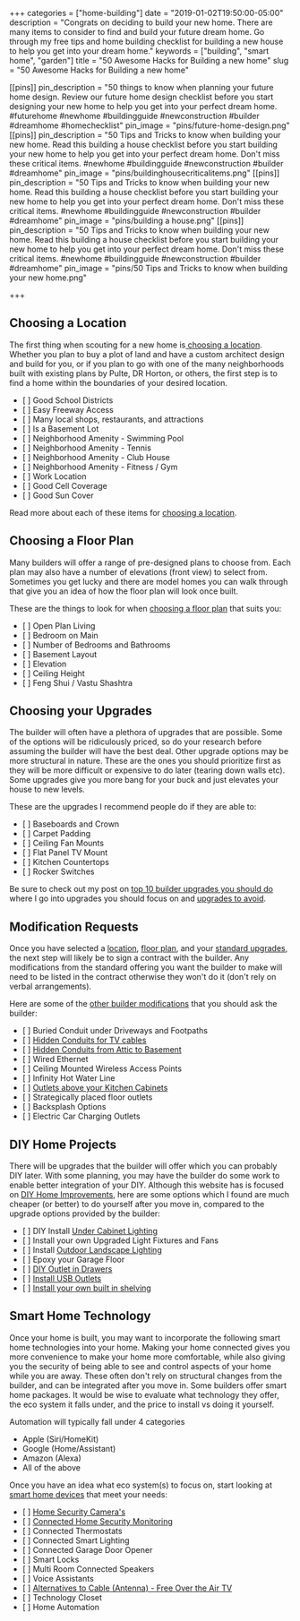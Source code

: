+++
categories = ["home-building"]
date = "2019-01-02T19:50:00-05:00"
description = "Congrats on deciding to build your new home. There are many items to consider to find and build your future dream home.  Go through my free tips and home building checklist for building a new house to help you get into your dream home."
keywords = ["building", "smart home", "garden"]
title = "50 Awesome Hacks for Building a new home"
slug = "50 Awesome Hacks for Building a new home"

[[pins]]
pin_description = "50 things to know when planning your future home design. Review our future home design checklist before you start designing your new home to help you get into your perfect dream home. #futurehome #newhome #buildingguide #newconstruction #builder #dreamhome #homechecklist"
pin_image = "pins/future-home-design.png"
[[pins]]
pin_description = "50 Tips and Tricks to know when building your new home. Read this building a house checklist before you start building your new home to help you get into your perfect dream home. Don't miss these critical items. #newhome #buildingguide #newconstruction #builder #dreamhome"
pin_image = "pins/buildinghousecriticalitems.png"
[[pins]]
pin_description = "50 Tips and Tricks to know when building your new home. Read this building a house checklist before you start building your new home to help you get into your perfect dream home. Don't miss these critical items. #newhome #buildingguide #newconstruction #builder #dreamhome"
pin_image = "pins/building a house.png"
[[pins]]
pin_description = "50 Tips and Tricks to know when building your new home. Read this building a house checklist before you start building your new home to help you get into your perfect dream home. Don't miss these critical items. #newhome #buildingguide #newconstruction #builder #dreamhome"
pin_image = "pins/50 Tips and Tricks to know when building your new home.png"

+++
## Choosing a Location

The first thing when scouting for a new home is[ choosing a location](https://www.drawbuildplay.com/blog/home-building-checklist-choosing-a-location/ "choosing a location").  Whether you plan to buy a plot of land and have a custom architect design and build for you, or if you plan to go with one of the many neighborhoods built with existing plans by Pulte, DR Horton, or others, the first step is to find a home within the boundaries of your desired location.

* \[ \] <label>Good School Districts</label>
* \[ \] <label>Easy Freeway Access</label>
* \[ \] <label>Many local shops, restaurants, and attractions</label>
* \[ \] <label>Is a Basement Lot</label>
* \[ \] <label>Neighborhood Amenity - Swimming Pool</label>
* \[ \] <label>Neighborhood Amenity - Tennis</label>
* \[ \] <label>Neighborhood Amenity - Club House</label>
* \[ \] <label>Neighborhood Amenity - Fitness / Gym</label>
* \[ \] <label>Work Location</label>
* \[ \] <label>Good Cell Coverage</label>
* \[ \] <label>Good Sun Cover</label>

Read more about each of these items for [choosing a location](https://www.drawbuildplay.com/blog/home-building-checklist-choosing-a-location/ "choosing a location to build your home").

## Choosing a Floor Plan

Many builders will offer a range of pre-designed plans to choose from.  Each plan may also have a number of elevations (front view) to select from.  Sometimes you get lucky and there are model homes you can walk through that give you an idea of how the floor plan will look once built.

These are the things to look for when [choosing a floor plan](https://www.drawbuildplay.com/blog/home-building-checklist-choosing-a-floor-plan/ "choosing a floor plan") that suits you:

* \[ \] <label>Open Plan Living</label>
* \[ \] <label>Bedroom on Main</label>
* \[ \] <label>Number of Bedrooms and Bathrooms</label>
* \[ \] <label>Basement Layout</label>
* \[ \] <label>Elevation</label>
* \[ \] <label>Ceiling Height</label>
* \[ \] <label>Feng Shui / Vastu Shashtra</label>

## Choosing your Upgrades

The builder will often have a plethora of upgrades that are possible.  Some of the options will be ridiculously priced, so do your research before assuming the builder will have the best deal.  Other upgrade options may be more structural in nature.  These are the ones you should prioritize first as they will be more difficult or expensive to do later (tearing down walls etc).  Some upgrades give you more bang for your buck and just elevates your house to new levels.

These are the upgrades I recommend people do if they are able to:

* \[ \] <label>Baseboards and Crown</label>
* \[ \] <label>Carpet Padding</label>
* \[ \] <label>Ceiling Fan Mounts</label>
* \[ \] <label>Flat Panel TV Mount</label>
* \[ \] <label>Kitchen Countertops</label>
* \[ \] <label>Rocker Switches</label>

Be sure to check out my post on [top 10 builder upgrades you should do](https://www.drawbuildplay.com/blog/top-10-builder-upgrades-you-should-do/ "Top 10 Builder Upgrades you should do") where I go into upgrades you should focus on and [upgrades to avoid](https://www.drawbuildplay.com/blog/top-10-builder-upgrades-you-should-do/ "Builder Upgrades to Avoid").

## Modification Requests

Once you have selected a [location](https://www.drawbuildplay.com/blog/home-building-checklist-choosing-a-location/ "building a home location checklist"), [floor plan](https://www.drawbuildplay.com/blog/home-building-checklist-choosing-a-floor-plan/ "Building a home floor plan"), and your [standard upgrades](https://www.drawbuildplay.com/blog/top-10-builder-upgrades-you-should-do/ "10 best builder upgrades to do"), the next step will likely be to sign a contract with the builder. Any modifications from the standard offering you want the builder to make will need to be listed in the contract otherwise they won't do it (don't rely on verbal arrangements).

Here are some of the [other builder modifications](https://www.drawbuildplay.com/blog/top-10-builder-upgrades-you-should-do/ "10 Builder Upgrades you should do when building a home") that you should ask the builder:

* \[ \] <label>Buried Conduit under Driveways and Footpaths</label>
* \[ \] <label>[Hidden Conduits for TV cables](https://www.drawbuildplay.com/blog/watch-tv-for-free-without-cable/ "Hidden Conduits for TV Cables and Home Wiring for Antenna TV")</label>
* \[ \] <label>[Hidden Conduits from Attic to Basement](https://www.drawbuildplay.com/blog/watch-tv-for-free-without-cable/ "Hidden Conduits from the Attic for Free Antenna Live TV")</label>
* \[ \] <label>Wired Ethernet</label>
* \[ \] <label>Ceiling Mounted Wireless Access Points</label>
* \[ \] <label>Infinity Hot Water Line</label>
* \[ \] <label>[Outlets above your Kitchen Cabinets](https://www.drawbuildplay.com/blog/diy-under-cabinet-lighting/ "DIY Under Cabinet Lighting")</label>
* \[ \] <label>Strategically placed floor outlets</label>
* \[ \] <label>Backsplash Options</label>
* \[ \] <label>Electric Car Charging Outlets</label>

## DIY Home Projects

There will be upgrades that the builder will offer which you can probably DIY later.  With some planning, you may have the builder do some work to enable better integration of your DIY.  Although this website has is focused on [DIY Home Improvements](https://www.drawbuildplay.com/ "DIY Home Improvements"), here are some options which I found are much cheaper (or better) to do yourself after you move in, compared to the upgrade options provided by the builder:

* \[ \] <label>DIY Install [Under Cabinet Lighting](https://www.drawbuildplay.com/blog/diy-under-cabinet-lighting/ "Under Cabinet Lighting")</label>
* \[ \] <label>Install your own Upgraded Light Fixtures and Fans</label>
* \[ \] <label>Install [Outdoor Landscape Lighting](https://www.drawbuildplay.com/blog/diy-outdoor-landscape-lighting/ "DIY Outdoor Landscape Lighting")</label>
* \[ \] <label>Epoxy your Garage Floor</label>
* \[ \] <label>[DIY Outlet in Drawers](https://www.drawbuildplay.com/blog/diy-outlet-in-drawer/ "DIY Outlet in Drawer")</label>
* \[ \] <label>[Install USB Outlets](https://www.drawbuildplay.com/blog/how-to-diy-install-a-usb-outlet/ "DIY Install USB Outlets")</label>
* \[ \] <label>[Install your own built in shelving](https://www.drawbuildplay.com/blog/diy-built-in-shelves-using-ikea-billy-bookcase-hack/ "DIY Built In Shelving")</label>

## Smart Home Technology

Once your home is built, you may want to incorporate the following smart home technologies into your home.  Making your home connected gives you more convenience to make your home more comfortable, while also giving you the security of being able to see and control aspects of your home while you are away.  These often don't rely on structural changes from the builder, and can be integrated after you move in.  Some builders offer smart home packages.  It would be wise to evaluate what technology they offer, the eco system it falls under, and the price to install vs doing it yourself.  

Automation will typically fall under 4 categories

* Apple (Siri/HomeKit)
* Google (Home/Assistant)
* Amazon (Alexa)
* All of the above

Once you have an idea what eco system(s) to focus on, start looking at [smart home devices](https://www.drawbuildplay.com/blog/10-best-smart-home-tech-for-your-home/ "10 Best Smart Home Devices for your home") that meet your needs:

* \[ \] <label>[Home Security Camera's](https://www.drawbuildplay.com/blog/diy-home-security-ideas/ "Home Security Ideas - Camera's")</label>
* \[ \] <label>[Connected Home Security Monitoring](https://www.drawbuildplay.com/blog/diy-home-security-ideas/ "DIY Home Security Ideas")</label>
* \[ \] <label>Connected Thermostats</label>
* \[ \] <label>Connected Smart Lighting</label>
* \[ \] <label>Connected Garage Door Opener</label>
* \[ \] <label>Smart Locks</label>
* \[ \] <label>Multi Room Connected Speakers</label>
* \[ \] <label>Voice Assistants</label>
* \[ \] <label>[Alternatives to Cable (Antenna) - Free Over the Air TV](https://www.drawbuildplay.com/blog/watch-tv-for-free-without-cable/ "Free Over the Air TV")</label>
* \[ \] <label>Technology Closet</label>
* \[ \] <label>Home Automation</label>